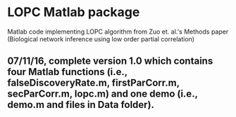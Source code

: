 # LOPC Matlab package
Matlab code implementing LOPC algorithm from Zuo et. al.'s Methods paper (Biological network inference using low order partial correlation)
## 07/11/16, complete version 1.0 which contains four Matlab functions (i.e., falseDiscoveryRate.m, firstParCorr.m, secParCorr.m, lopc.m) and one demo (i.e., demo.m and files in Data folder).
